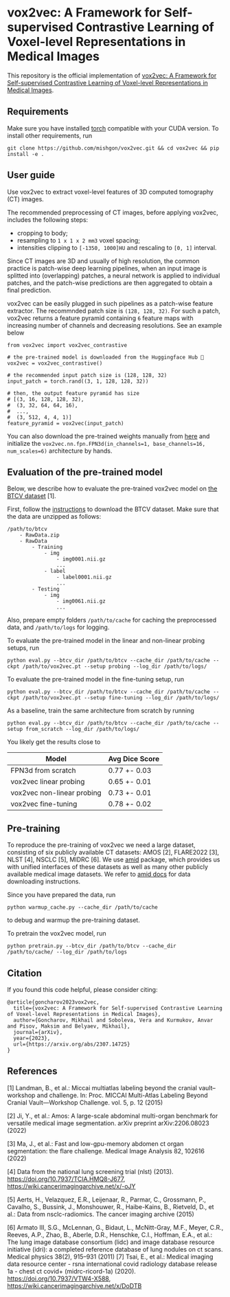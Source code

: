 # vox2vec: A Framework for Self-supervised Contrastive Learning of Voxel-level Representations in Medical Images

This repository is the official implementation of [vox2vec: A Framework for Self-supervised Contrastive Learning of Voxel-level Representations in Medical Images](https://arxiv.org/abs/2307.14725).

## Requirements

Make sure you have installed [torch](https://pytorch.org/) compatible with your CUDA version. To install other requirements, run

```setup
git clone https://github.com/mishgon/vox2vec.git && cd vox2vec && pip install -e .
```

## User guide

Use vox2vec to extract voxel-level features of 3D computed tomography (CT) images.

The recommended preprocessing of CT images, before applying vox2vec, includes the following steps:
- cropping to body;
- resampling to `1 x 1 x 2 mm3` voxel spacing;
- intensities clipping to `[-1350, 1000]HU` and rescaling to `[0, 1]` interval.

Since CT images are 3D and usually of high resolution, the common practice is patch-wise deep learning pipelines, when an input image is splitted into (overlapping) patches, a neural network is applied to individual patches, and the patch-wise predictions are then aggregated to obtain a final prediction.

vox2vec can be easily plugged in such pipelines as a patch-wise feature extractor. The recommnded patch size is `(128, 128, 32)`. For such a patch, vox2vec returns a feature pyramid containing `6` feature maps with increasing number of channels and decreasing resolutions. See an example below

```vox2vec
from vox2vec import vox2vec_contrastive

# the pre-trained model is downloaded from the Huggingface Hub 🤗
vox2vec = vox2vec_contrastive()

# the recommended input patch size is (128, 128, 32)
input_patch = torch.rand((3, 1, 128, 128, 32))

# then, the output feature pyramid has size
# [(3, 16, 128, 128, 32),
#  (3, 32, 64, 64, 16),
#  ...,
#  (3, 512, 4, 4, 1)]
feature_pyramid = vox2vec(input_patch)  
```

You can also download the pre-trained weights manually from [here](https://drive.google.com/file/d/1A27Wucnb4lN22RV8487-qaxCxynKzGkG/view?usp=sharing) and initialize the `vox2vec.nn.fpn.FPN3d(in_channels=1, base_channels=16, num_scales=6)` architecture by hands.

## Evaluation of the pre-trained model

Below, we describe how to evaluate the pre-trained vox2vec model on [the BTCV dataset](https://www.synapse.org/#!Synapse:syn3193805/tables/) [1].

First, follow the [instructions](https://www.synapse.org/#!Synapse:syn3193805/wiki/217789) to download the BTCV dataset. Make sure that the data are unzipped as follows:
```data
/path/to/btcv
    - RawData.zip
    - RawData
        - Training
            - img
                - img0001.nii.gz
                ...
            - label
                - label0001.nii.gz
                ...
        - Testing
            - img
                - img0061.nii.gz
                ...
```

Also, prepare empty folders `/path/to/cache` for caching the preprocessed data, and `/path/to/logs` for logging.

To evaluate the pre-trained model in the linear and non-linear probing setups, run
```eval
python eval.py --btcv_dir /path/to/btcv --cache_dir /path/to/cache --ckpt /path/to/vox2vec.pt --setup probing --log_dir /path/to/logs/
```

To evaluate the pre-trained model in the fine-tuning setup, run
```eval
python eval.py --btcv_dir /path/to/btcv --cache_dir /path/to/cache --ckpt /path/to/vox2vec.pt --setup fine-tuning --log_dir /path/to/logs/
```

As a baseline, train the same architecture from scratch by running
```eval
python eval.py --btcv_dir /path/to/btcv --cache_dir /path/to/cache --setup from_scratch --log_dir /path/to/logs/
```

You likely get the results close to

| Model                      | Avg Dice Score |
| -------------------------- | -------------- |
| FPN3d from scratch         | 0.77 +- 0.03   |
| vox2vec linear probing     | 0.65 +- 0.01   |
| vox2vec non-linear probing | 0.73 +- 0.01   |
| vox2vec fine-tuning        | 0.78 +- 0.02   |

## Pre-training

To reproduce the pre-training of vox2vec we need a large dataset, consisting of six publicly available CT datasets: AMOS [2], FLARE2022 [3], NLST [4], NSCLC [5], MIDRC [6]. We use [amid](https://github.com/neuro-ml/amid) package, which provides us with unified interfaces of these datasets as well as many other publicly available medical image datasets. We refer to [amid docs](https://neuro-ml.github.io/amid/0.12.0/) for data downloading instructions.

Since you have prepared the data, run
```warmup
python warmup_cache.py --cache_dir /path/to/cache
```
to debug and warmup the pre-training dataset.

To pretrain the vox2vec model, run
```pretrain
python pretrain.py --btcv_dir /path/to/btcv --cache_dir /path/to/cache/ --log_dir /path/to/logs
```

## Citation
If you found this code helpful, please consider citing:
```
@article{goncharov2023vox2vec,
  title={vox2vec: A Framework for Self-supervised Contrastive Learning of Voxel-level Representations in Medical Images},
  author={Goncharov, Mikhail and Soboleva, Vera and Kurmukov, Anvar and Pisov, Maksim and Belyaev, Mikhail},
  journal={arXiv},
  year={2023},
  url={https://arxiv.org/abs/2307.14725}
}
```

## References
[1] Landman, B., et al.: Miccai multiatlas labeling beyond the cranial vault–workshop and challenge. In: Proc. MICCAI Multi-Atlas Labeling Beyond Cranial Vault—Workshop Challenge. vol. 5, p. 12 (2015)

[2] Ji, Y., et al.: Amos: A large-scale abdominal multi-organ benchmark for versatile medical image segmentation. arXiv preprint arXiv:2206.08023 (2022)

[3] Ma, J., et al.: Fast and low-gpu-memory abdomen ct organ segmentation: the
flare challenge. Medical Image Analysis 82, 102616 (2022)

[4] Data from the national lung screening trial (nlst) (2013). https://doi.org/10.7937/TCIA.HMQ8-J677, https://wiki.cancerimagingarchive.net/x/-oJY

[5] Aerts, H., Velazquez, E.R., Leijenaar, R., Parmar, C., Grossmann, P., Cavalho, S., Bussink, J., Monshouwer, R., Haibe-Kains, B., Rietveld, D., et al.: Data from nsclc-radiomics. The cancer imaging archive (2015)

[6] Armato III, S.G., McLennan, G., Bidaut, L., McNitt-Gray, M.F., Meyer, C.R., Reeves, A.P., Zhao, B., Aberle, D.R., Henschke, C.I., Hoffman, E.A., et al.: The lung image database consortium (lidc) and image database resource initiative (idri): a completed reference database of lung nodules on ct scans. Medical physics 38(2), 915–931 (2011)
[7] Tsai, E., et al.: Medical imaging data resource center - rsna international covid radiology database release 1a - chest ct covid+ (midrc-ricord-1a) (2020). https://doi.org/10.7937/VTW4-X588, https://wiki.cancerimagingarchive.net/x/DoDTB
